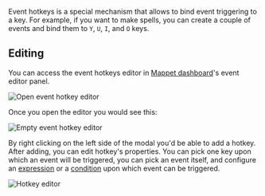 Event hotkeys is a special mechanism that allows to bind event triggering to a key. For example, if you want to make spells, you can create a couple of events and bind them to `Y`, `U`, `I`, and `O` keys.

## Editing

You can access the event hotkeys editor in [Mappet dashboard](./Mappet-dashboard)'s event editor panel.

![Open event hotkey editor](https://i.imgur.com/cWPgXIm.png)

Once you open the editor you would see this:

![Empty event hotkey editor](https://i.imgur.com/eSjJmij.png)

By right clicking on the left side of the modal you'd be able to add a hotkey. After adding, you can edit hotkey's properties. You can pick one key upon which an event will be triggered, you can pick an event itself, and configure an [expression](./Expressions) or a [condition](./Conditions) upon which event can be triggered.

![Hotkey editor](https://i.imgur.com/nHNw2Q9.png)
